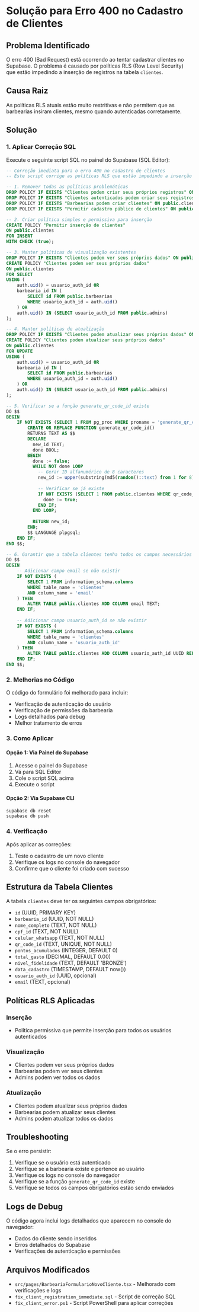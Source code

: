# Solução para Erro 400 no Cadastro de Clientes

## Problema Identificado

O erro 400 (Bad Request) está ocorrendo ao tentar cadastrar clientes no Supabase. O problema é causado por políticas RLS (Row Level Security) que estão impedindo a inserção de registros na tabela `clientes`.

## Causa Raiz

As políticas RLS atuais estão muito restritivas e não permitem que as barbearias insiram clientes, mesmo quando autenticadas corretamente.

## Solução

### 1. Aplicar Correção SQL

Execute o seguinte script SQL no painel do Supabase (SQL Editor):

```sql
-- Correção imediata para o erro 400 no cadastro de clientes
-- Este script corrige as políticas RLS que estão impedindo a inserção de clientes

-- 1. Remover todas as políticas problemáticas
DROP POLICY IF EXISTS "Clientes podem criar seus próprios registros" ON public.clientes;
DROP POLICY IF EXISTS "Clientes autenticados podem criar seus registros" ON public.clientes;
DROP POLICY IF EXISTS "Barbearias podem criar clientes" ON public.clientes;
DROP POLICY IF EXISTS "Permitir cadastro público de clientes" ON public.clientes;

-- 2. Criar política simples e permissiva para inserção
CREATE POLICY "Permitir inserção de clientes" 
ON public.clientes 
FOR INSERT 
WITH CHECK (true);

-- 3. Manter políticas de visualização existentes
DROP POLICY IF EXISTS "Clientes podem ver seus próprios dados" ON public.clientes;
CREATE POLICY "Clientes podem ver seus próprios dados" 
ON public.clientes 
FOR SELECT 
USING (
    auth.uid() = usuario_auth_id OR 
    barbearia_id IN (
        SELECT id FROM public.barbearias 
        WHERE usuario_auth_id = auth.uid()
    ) OR
    auth.uid() IN (SELECT usuario_auth_id FROM public.admins)
);

-- 4. Manter políticas de atualização
DROP POLICY IF EXISTS "Clientes podem atualizar seus próprios dados" ON public.clientes;
CREATE POLICY "Clientes podem atualizar seus próprios dados" 
ON public.clientes 
FOR UPDATE 
USING (
    auth.uid() = usuario_auth_id OR
    barbearia_id IN (
        SELECT id FROM public.barbearias 
        WHERE usuario_auth_id = auth.uid()
    ) OR
    auth.uid() IN (SELECT usuario_auth_id FROM public.admins)
);

-- 5. Verificar se a função generate_qr_code_id existe
DO $$
BEGIN
    IF NOT EXISTS (SELECT 1 FROM pg_proc WHERE proname = 'generate_qr_code_id') THEN
        CREATE OR REPLACE FUNCTION generate_qr_code_id()
        RETURNS TEXT AS $$
        DECLARE
          new_id TEXT;
          done BOOL;
        BEGIN
          done := false;
          WHILE NOT done LOOP
            -- Gerar ID alfanumérico de 8 caracteres
            new_id := upper(substring(md5(random()::text) from 1 for 8));
            
            -- Verificar se já existe
            IF NOT EXISTS (SELECT 1 FROM public.clientes WHERE qr_code_id = new_id) THEN
              done := true;
            END IF;
          END LOOP;
          
          RETURN new_id;
        END;
        $$ LANGUAGE plpgsql;
    END IF;
END $$;

-- 6. Garantir que a tabela clientes tenha todos os campos necessários
DO $$
BEGIN
    -- Adicionar campo email se não existir
    IF NOT EXISTS (
        SELECT 1 FROM information_schema.columns 
        WHERE table_name = 'clientes' 
        AND column_name = 'email'
    ) THEN
        ALTER TABLE public.clientes ADD COLUMN email TEXT;
    END IF;
    
    -- Adicionar campo usuario_auth_id se não existir
    IF NOT EXISTS (
        SELECT 1 FROM information_schema.columns 
        WHERE table_name = 'clientes' 
        AND column_name = 'usuario_auth_id'
    ) THEN
        ALTER TABLE public.clientes ADD COLUMN usuario_auth_id UUID REFERENCES auth.users(id);
    END IF;
END $$;
```

### 2. Melhorias no Código

O código do formulário foi melhorado para incluir:

- Verificação de autenticação do usuário
- Verificação de permissões da barbearia
- Logs detalhados para debug
- Melhor tratamento de erros

### 3. Como Aplicar

#### Opção 1: Via Painel do Supabase
1. Acesse o painel do Supabase
2. Vá para SQL Editor
3. Cole o script SQL acima
4. Execute o script

#### Opção 2: Via Supabase CLI
```bash
supabase db reset
supabase db push
```

### 4. Verificação

Após aplicar as correções:

1. Teste o cadastro de um novo cliente
2. Verifique os logs no console do navegador
3. Confirme que o cliente foi criado com sucesso

## Estrutura da Tabela Clientes

A tabela `clientes` deve ter os seguintes campos obrigatórios:

- `id` (UUID, PRIMARY KEY)
- `barbearia_id` (UUID, NOT NULL)
- `nome_completo` (TEXT, NOT NULL)
- `cpf_id` (TEXT, NOT NULL)
- `celular_whatsapp` (TEXT, NOT NULL)
- `qr_code_id` (TEXT, UNIQUE, NOT NULL)
- `pontos_acumulados` (INTEGER, DEFAULT 0)
- `total_gasto` (DECIMAL, DEFAULT 0.00)
- `nivel_fidelidade` (TEXT, DEFAULT 'BRONZE')
- `data_cadastro` (TIMESTAMP, DEFAULT now())
- `usuario_auth_id` (UUID, opcional)
- `email` (TEXT, opcional)

## Políticas RLS Aplicadas

### Inserção
- Política permissiva que permite inserção para todos os usuários autenticados

### Visualização
- Clientes podem ver seus próprios dados
- Barbearias podem ver seus clientes
- Admins podem ver todos os dados

### Atualização
- Clientes podem atualizar seus próprios dados
- Barbearias podem atualizar seus clientes
- Admins podem atualizar todos os dados

## Troubleshooting

Se o erro persistir:

1. Verifique se o usuário está autenticado
2. Verifique se a barbearia existe e pertence ao usuário
3. Verifique os logs no console do navegador
4. Verifique se a função `generate_qr_code_id` existe
5. Verifique se todos os campos obrigatórios estão sendo enviados

## Logs de Debug

O código agora inclui logs detalhados que aparecem no console do navegador:

- Dados do cliente sendo inseridos
- Erros detalhados do Supabase
- Verificações de autenticação e permissões

## Arquivos Modificados

- `src/pages/BarbeariaFormularioNovoCliente.tsx` - Melhorado com verificações e logs
- `fix_client_registration_immediate.sql` - Script de correção SQL
- `fix_client_error.ps1` - Script PowerShell para aplicar correções 